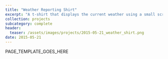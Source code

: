```yaml
---
title: "Weather Reporting Shirt"
excerpt: "A t-shirt that displays the current weather using a small screen, heat sensitive dye, and conductive thread."
collection: projects
subcategory: complete
header: 
  teaser: /assets/images/projects/2015-05-21_weather_shirt.png
date: 2015-05-21
---
```


PAGE_TEMPLATE_GOES_HERE
